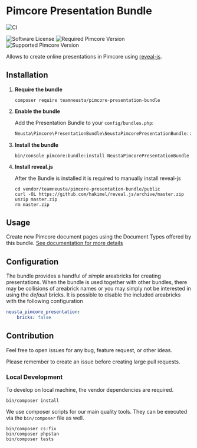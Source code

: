 # Pimcore Presentation Bundle

![CI](https://github.com/teamneusta/pimcore-presentation-bundle/actions/workflows/test-and-qa.yaml/badge.svg)

![Software License](https://img.shields.io/badge/license-GPLv3-informational.svg)
![Required Pimcore Version](https://shields.io/static/v1?label=Required%20Pimcore%20Version&message=10.0&color=informational)
![Supported Pimcore Version](https://shields.io/static/v1?label=Supported%20Pimcore%20Version&message=10.5&color=informational)

Allows to create online presentations in Pimcore using [reveal-js](https://revealjs.com/).

## Installation

1. **Require the bundle**

   ```shell
   composer require teamneusta/pimcore-presentation-bundle
   ```

2. **Enable the bundle**

   Add the Presentation Bundle to your `config/bundles.php`:

   ```php
   Neusta\Pimcore\PresentationBundle\NeustaPimcorePresentationBundle::class => ['all' => true],
   ```

3. **Install the bundle**

   ```shell
   bin/console pimcore:bundle:install NeustaPimcorePresentationBundle
   ```

4. **Install reveal.js**

   After the Bundle is installed it is required to manually install reveal-js

   ```shell
   cd vendor/teamneusta/pimcore-presentation-bundle/public
   curl -OL https://github.com/hakimel/reveal.js/archive/master.zip
   unzip master.zip
   rm master.zip
   ```

## Usage

Create new Pimcore document pages using the Document Types offered by this
bundle. [See documentation for more details](docs/index.md)

## Configuration

The bundle provides a handful of _simple_ areabricks for creating presentations. When the bundle is used together with
other bundles, there may be collisions of areabrick names or you may simply not be interested in using the _default_
bricks. It is possible to disable the included areabricks with the following configuration

```yaml
neusta_pimcore_presentation:
    bricks: false
```

## Contribution

Feel free to open issues for any bug, feature request, or other ideas.

Please remember to create an issue before creating large pull requests.

### Local Development

To develop on local machine, the vendor dependencies are required.

```shell
bin/composer install
```

We use composer scripts for our main quality tools. They can be executed via the `bin/composer` file as well.

```shell
bin/composer cs:fix
bin/composer phpstan
bin/composer tests
```
